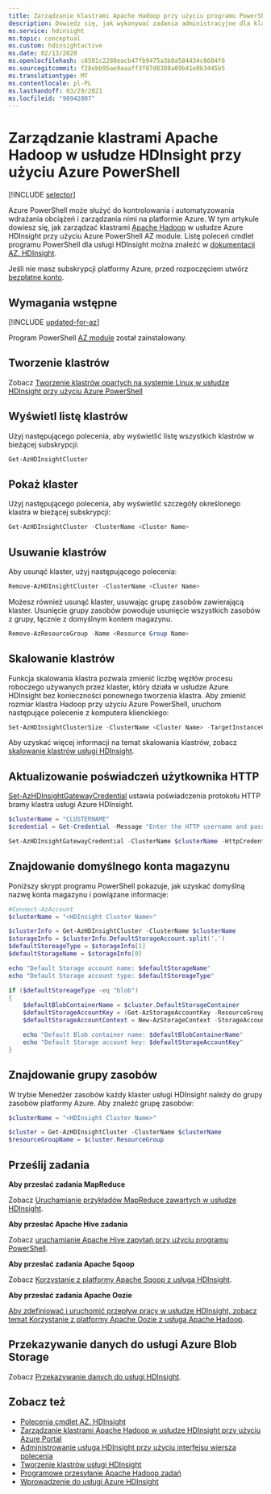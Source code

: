 ```yaml
---
title: Zarządzanie klastrami Apache Hadoop przy użyciu programu PowerShell — Azure HDInsight
description: Dowiedz się, jak wykonywać zadania administracyjne dla klastrów Apache Hadoop w usłudze HDInsight przy użyciu Azure PowerShell.
ms.service: hdinsight
ms.topic: conceptual
ms.custom: hdinsightactive
ms.date: 02/13/2020
ms.openlocfilehash: c8581c2288eacb47fb9475a3b0a584434c8604f6
ms.sourcegitcommit: f28ebb95ae9aaaff3f87d8388a09b41e0b3445b5
ms.translationtype: MT
ms.contentlocale: pl-PL
ms.lasthandoff: 03/29/2021
ms.locfileid: "98942807"
---
```

# <a name="manage-apache-hadoop-clusters-in-hdinsight-by-using-azure-powershell"></a>Zarządzanie klastrami Apache Hadoop w usłudze HDInsight przy użyciu Azure PowerShell

[!INCLUDE [selector](../../includes/hdinsight-portal-management-selector.md)]

Azure PowerShell może służyć do kontrolowania i automatyzowania wdrażania obciążeń i zarządzania nimi na platformie Azure. W tym artykule dowiesz się, jak zarządzać klastrami [Apache Hadoop](https://hadoop.apache.org/) w usłudze Azure HDInsight przy użyciu Azure PowerShell AZ module. Listę poleceń cmdlet programu PowerShell dla usługi HDInsight można znaleźć w [dokumentacji AZ. HDInsight](/powershell/module/az.hdinsight).

Jeśli nie masz subskrypcji platformy Azure, przed rozpoczęciem utwórz [bezpłatne konto](https://azure.microsoft.com/free/?WT.mc_id=A261C142F).

## <a name="prerequisites"></a>Wymagania wstępne

[!INCLUDE [updated-for-az](../../includes/updated-for-az.md)]

Program PowerShell [AZ module](/powershell/azure/) został zainstalowany.

## <a name="create-clusters"></a>Tworzenie klastrów

Zobacz [Tworzenie klastrów opartych na systemie Linux w usłudze HDInsight przy użyciu Azure PowerShell](hdinsight-hadoop-create-linux-clusters-azure-powershell.md)

## <a name="list-clusters"></a>Wyświetl listę klastrów

Użyj następującego polecenia, aby wyświetlić listę wszystkich klastrów w bieżącej subskrypcji:

```powershell
Get-AzHDInsightCluster
```

## <a name="show-cluster"></a>Pokaż klaster

Użyj następującego polecenia, aby wyświetlić szczegóły określonego klastra w bieżącej subskrypcji:

```powershell
Get-AzHDInsightCluster -ClusterName <Cluster Name>
```

## <a name="delete-clusters"></a>Usuwanie klastrów

Aby usunąć klaster, użyj następującego polecenia:

```powershell
Remove-AzHDInsightCluster -ClusterName <Cluster Name>
```

Możesz również usunąć klaster, usuwając grupę zasobów zawierającą klaster. Usunięcie grupy zasobów powoduje usunięcie wszystkich zasobów z grupy, łącznie z domyślnym kontem magazynu.

```powershell
Remove-AzResourceGroup -Name <Resource Group Name>
```

## <a name="scale-clusters"></a>Skalowanie klastrów

Funkcja skalowania klastra pozwala zmienić liczbę węzłów procesu roboczego używanych przez klaster, który działa w usłudze Azure HDInsight bez konieczności ponownego tworzenia klastra. Aby zmienić rozmiar klastra Hadoop przy użyciu Azure PowerShell, uruchom następujące polecenie z komputera klienckiego:

```powershell
Set-AzHDInsightClusterSize -ClusterName <Cluster Name> -TargetInstanceCount <NewSize>
```

 Aby uzyskać więcej informacji na temat skalowania klastrów, zobacz [skalowanie klastrów usługi HDInsight](./hdinsight-scaling-best-practices.md).

## <a name="update-http-user-credentials"></a>Aktualizowanie poświadczeń użytkownika HTTP

[Set-AzHDInsightGatewayCredential](/powershell/module/az.hdinsight/set-azhdinsightgatewaycredential) ustawia poświadczenia protokołu HTTP bramy klastra usługi Azure HDInsight.

```powershell
$clusterName = "CLUSTERNAME"
$credential = Get-Credential -Message "Enter the HTTP username and password:" -UserName "admin"

Set-AzHDInsightGatewayCredential -ClusterName $clusterName -HttpCredential $credential
```

## <a name="find-the-default-storage-account"></a>Znajdowanie domyślnego konta magazynu

Poniższy skrypt programu PowerShell pokazuje, jak uzyskać domyślną nazwę konta magazynu i powiązane informacje:

```powershell
#Connect-AzAccount
$clusterName = "<HDInsight Cluster Name>"

$clusterInfo = Get-AzHDInsightCluster -ClusterName $clusterName
$storageInfo = $clusterInfo.DefaultStorageAccount.split('.')
$defaultStoreageType = $storageInfo[1]
$defaultStorageName = $storageInfo[0]

echo "Default Storage account name: $defaultStorageName"
echo "Default Storage account type: $defaultStoreageType"

if ($defaultStoreageType -eq "blob")
{
    $defaultBlobContainerName = $cluster.DefaultStorageContainer
    $defaultStorageAccountKey = (Get-AzStorageAccountKey -ResourceGroupName $resourceGroupName -Name $defaultStorageAccountName)[0].Value
    $defaultStorageAccountContext = New-AzStorageContext -StorageAccountName $defaultStorageAccountName -StorageAccountKey $defaultStorageAccountKey

    echo "Default Blob container name: $defaultBlobContainerName"
    echo "Default Storage account key: $defaultStorageAccountKey"
}
```

## <a name="find-the-resource-group"></a>Znajdowanie grupy zasobów

W trybie Menedżer zasobów każdy klaster usługi HDInsight należy do grupy zasobów platformy Azure.  Aby znaleźć grupę zasobów:

```powershell
$clusterName = "<HDInsight Cluster Name>"

$cluster = Get-AzHDInsightCluster -ClusterName $clusterName
$resourceGroupName = $cluster.ResourceGroup
```

## <a name="submit-jobs"></a>Prześlij zadania

**Aby przesłać zadania MapReduce**

Zobacz [Uruchamianie przykładów MapReduce zawartych w usłudze HDInsight](hadoop/apache-hadoop-run-samples-linux.md).

**Aby przesłać Apache Hive zadania**

Zobacz [uruchamianie Apache Hive zapytań przy użyciu programu PowerShell](hadoop/apache-hadoop-use-hive-powershell.md).

**Aby przesłać zadania Apache Sqoop**

Zobacz [Korzystanie z platformy Apache Sqoop z usługą HDInsight](hadoop/hdinsight-use-sqoop.md).

**Aby przesłać zadania Apache Oozie**

[Aby zdefiniować i uruchomić przepływ pracy w usłudze HDInsight, zobacz temat Korzystanie z platformy Apache Oozie z usługą Apache Hadoop](hdinsight-use-oozie-linux-mac.md).

## <a name="upload-data-to-azure-blob-storage"></a>Przekazywanie danych do usługi Azure Blob Storage

Zobacz [Przekazywanie danych do usługi HDInsight](hdinsight-upload-data.md).

## <a name="see-also"></a>Zobacz też

* [Polecenia cmdlet AZ. HDInsight](/powershell/module/az.hdinsight/#hdinsight)
* [Zarządzanie klastrami Apache Hadoop w usłudze HDInsight przy użyciu Azure Portal](hdinsight-administer-use-portal-linux.md)
* [Administrowanie usługą HDInsight przy użyciu interfejsu wiersza polecenia](hdinsight-administer-use-command-line.md)
* [Tworzenie klastrów usługi HDInsight](hdinsight-hadoop-provision-linux-clusters.md)
* [Programowe przesyłanie Apache Hadoop zadań](hadoop/submit-apache-hadoop-jobs-programmatically.md)
* [Wprowadzenie do usługi Azure HDInsight](hadoop/apache-hadoop-linux-tutorial-get-started.md)